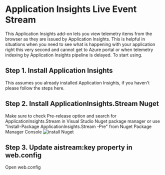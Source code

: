 # Application Insights Live Event Stream
This Application Insights add-on lets you view telemetry items from the browser as they are issued by Application Insights. This is helpful in situations when you need to see what is happening with your application right this very second and cannot get to Azure portal or when telemetry indexing by Application Insights pipeline is delayed. To start using.
## Step 1. Install Application Insights
This assumes you already installed Application Insights, if you haven't please follow the steps here.

## Step 2. Install ApplicationInsights.Stream Nuget
Make sure to check Pre-release option and search for ApplicationInsights.Stream in Visual Studio Nuget package manager or use "Install-Package ApplicationInsights.Stream -Pre" from Nuget Package Manager Console
![install Nuget](https://a7bp7q.dm2303.df.livefilestore.com/y3metpSHjpyFsSCkHpa6BKMLkmISoRDkXkMScvNpd39-EFJ3qT0y5hXeDCvlM_NdoOhDan6OIhtGNwWBV7zGJXamEHKNPUl0sm7PPqn5L6JEdu9yFferrgKX0EHArCMj1FGdoZlduJp-WTfO1-zT2Qw2w?width=998&height=468&cropmode=none)

## Step 3. Update aistream:key property in web.config
Open web.config
